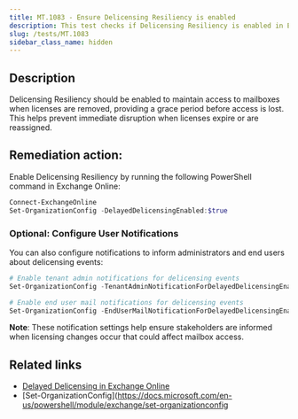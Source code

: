 ```yaml
---
title: MT.1083 - Ensure Delicensing Resiliency is enabled
description: This test checks if Delicensing Resiliency is enabled in Exchange Online to maintain access when licenses are removed.
slug: /tests/MT.1083
sidebar_class_name: hidden
---
```


## Description

Delicensing Resiliency should be enabled to maintain access to mailboxes when licenses are removed, providing a grace period before access is lost. This helps prevent immediate disruption when licenses expire or are reassigned.

## Remediation action:

Enable Delicensing Resiliency by running the following PowerShell command in Exchange Online:

```powershell
Connect-ExchangeOnline
Set-OrganizationConfig -DelayedDelicensingEnabled:$true
```

### Optional: Configure User Notifications

You can also configure notifications to inform administrators and end users about delicensing events:

```powershell
# Enable tenant admin notifications for delicensing events
Set-OrganizationConfig -TenantAdminNotificationForDelayedDelicensingEnabled:$true

# Enable end user mail notifications for delicensing events
Set-OrganizationConfig -EndUserMailNotificationForDelayedDelicensingEnabled:$true
```

**Note**: These notification settings help ensure stakeholders are informed when licensing changes occur that could affect mailbox access.

## Related links

* [Delayed Delicensing in Exchange Online](https://learn.microsoft.com/en-us/Exchange/recipients-in-exchange-online/manage-user-mailboxes/exchange-online-delicensing-resiliency)
* [Set-OrganizationConfig](https://docs.microsoft.com/en-us/powershell/module/exchange/set-organizationconfig
